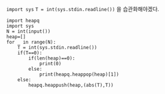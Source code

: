 
`import sys`  `T = int(sys.stdin.readline())` 을 습관화해야겠다.

```
import heapq
import sys
N = int(input())
heap=[]
for _ in range(N):
    T = int(sys.stdin.readline())
    if(T==0):
        if(len(heap)==0):
            print(0)
        else:
            print(heapq.heappop(heap)[1])
    else:
        heapq.heappush(heap,(abs(T),T))
        
```